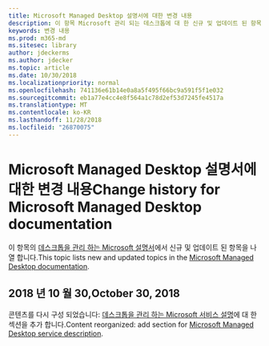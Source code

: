 ```yaml
---
title: Microsoft Managed Desktop 설명서에 대한 변경 내용
description: 이 항목 Microsoft 관리 되는 데스크톱에 대 한 신규 및 업데이트 된 항목을 나열 합니다.
keywords: 변경 내용
ms.prod: m365-md
ms.sitesec: library
author: jdeckerms
ms.author: jdecker
ms.topic: article
ms.date: 10/30/2018
ms.localizationpriority: normal
ms.openlocfilehash: 741136e61b14e0a8a5f495f66bc9a591f5f1e032
ms.sourcegitcommit: eb1a77e4cc4e8f564a1c78d2ef53d7245fe4517a
ms.translationtype: MT
ms.contentlocale: ko-KR
ms.lasthandoff: 11/28/2018
ms.locfileid: "26870075"
---
```

# <a name="change-history-for-microsoft-managed-desktop-documentation"></a><span data-ttu-id="3da36-104">Microsoft Managed Desktop 설명서에 대한 변경 내용</span><span class="sxs-lookup"><span data-stu-id="3da36-104">Change history for Microsoft Managed Desktop documentation</span></span>

<span data-ttu-id="3da36-105">이 항목의 [데스크톱을 관리 하는 Microsoft 설명서](index.yml)에서 신규 및 업데이트 된 항목을 나열 합니다.</span><span class="sxs-lookup"><span data-stu-id="3da36-105">This topic lists new and updated topics in the [Microsoft Managed Desktop documentation](index.yml).</span></span>

## <a name="october-30-2018"></a><span data-ttu-id="3da36-106">2018 년 10 월 30,</span><span class="sxs-lookup"><span data-stu-id="3da36-106">October 30, 2018</span></span>
<span data-ttu-id="3da36-107">콘텐츠를 다시 구성 되었습니다: [데스크톱을 관리 하는 Microsoft 서비스 설명](service-description/index.md)에 대 한 섹션을 추가 합니다.</span><span class="sxs-lookup"><span data-stu-id="3da36-107">Content reorganized: add section for [Microsoft Managed Desktop service description](service-description/index.md).</span></span> 

